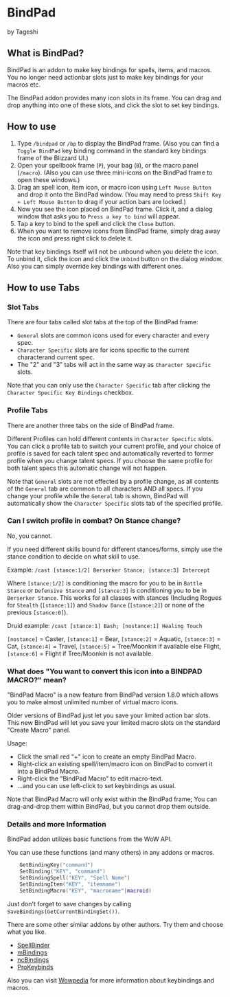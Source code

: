 # BindPad

by Tageshi

## What is BindPad?

BindPad is an addon to make key bindings for spells, items, and macros.
You no longer need actionbar slots just to make key bindings for your macros etc.

The BindPad addon provides many icon slots in its frame. You can drag and drop
anything into one of these slots, and click the slot to set key bindings.

## How to use

1. Type `/bindpad` or `/bp` to display the BindPad frame.
(Also you can find a `Toggle BindPad` key binding command in the standard
key bindings frame of the Blizzard UI.)
2. Open your spellbook frame (`P`), your bag (`B`), or the macro panel (`/macro`).
(Also you can use three mini-icons on the BindPad frame to open these windows.)
3. Drag an spell icon, item icon, or macro icon using `Left Mouse Button` and
drop it onto the BindPad window.
(You may need to press `Shift Key + Left Mouse Button` to drag if your action bars are locked.)
4. Now you see the icon placed on BindPad frame. Click it,
and a dialog window that asks you to `Press a key to bind` will appear.
5. Tap a key to bind to the spell and click the `Close` button.
6. When you want to remove icons from BindPad frame, simply drag away the icon
and press right click to delete it.

Note that key bindings itself will not be unbound when you delete the icon.
To unbind it, click the icon and click the `Unbind` button on the dialog window.
Also you can simply override key bindings with different ones.

## How to use Tabs

### Slot Tabs

There are four tabs called slot tabs at the top of the BindPad frame:

* `General` slots are common icons used for every character and every spec.
* `Character Specific` slots are for icons specific to the current characterand current spec.
* The "2" and "3" tabs will act in the same way as `Character Specific` slots.

Note that you can only use the `Character Specific` tab after clicking
the `Character Specific Key Bindings` checkbox.

### Profile Tabs

There are another three tabs on the side of BindPad frame.

Different Profiles can hold different contents in `Character Specific` slots.
You can click a profile tab to switch your current profile, and your choice of
profile is saved for each talent spec and automatically reverted to former
profile when you change talent specs. If you choose the same profile for both
talent specs this automatic change will not happen.

Note that `General` slots are not effected by a profile change, as all
contents of the `General` tab are common to all characters AND all specs.
If you change your profile while the `General` tab is shown,
BindPad will automatically show the `Character Specific` slots tab of
the specified profile.

### Can I switch profile in combat? On Stance change?

No, you cannot.

If you need different skills bound for different stances/forms,
simply use the stance condition to decide on what skill to use.

Example: `/cast [stance:1/2] Berserker Stance; [stance:3] Intercept`

Where `[stance:1/2]` is conditioning the macro for you to be in `Battle Stance`
or `Defensive Stance` and `[stance:3]` is conditioning you to be in `Berserker Stance`.
This works for all classes with stances (Including Rogues for `Stealth` (`[stance:1]`)
and `Shadow Dance` (`[stance:2]`) or none of the previous `[stance:0]`).

Druid example: `/cast [stance:1] Bash; [nostance:1] Healing Touch`

`[nostance]` = Caster, `[stance:1]` = Bear, `[stance:2]` = Aquatic, `[stance:3]` = Cat,
`[stance:4]` = Travel, `[stance:5]` = Tree/Moonkin if available else Flight,
`[stance:6]` = Flight if Tree/Moonkin is not available.

### What does "You want to convert this icon into a BINDPAD MACRO?" mean?

"BindPad Macro" is a new feature from BindPad version 1.8.0 which allows you to make almost unlimited number of virtual macro icons.

Older versions of BindPad just let you save your limited action bar slots.
This new BindPad will let you save your limited macro slots on the standard "Create Macro" panel.

Usage:

* Click the small red "+" icon to create an empty BindPad Macro.
* Right-click an existing spell/item/macro icon on BindPad to convert it into a BindPad Macro.
* Right-click the "BindPad Macro" to edit macro-text.
* ...and you can use left-click to set keybindings as usual.

Note that BindPad Macro will only exist within the BindPad frame;
You can drag-and-drop them within BindPad, but you cannot drop them outside.

### Details and more Information

BindPad addon utilizes basic functions from the WoW API.

You can use these functions (and many others) in any addons or macros.

```lua
    GetBindingKey("command")
    SetBinding("KEY", "command")
    SetBindingSpell("KEY", "Spell Name")
    SetBindingItem("KEY", "itemname")
    SetBindingMacro("KEY", "macroname"|macroid)
```

Just don't forget to save changes by calling `SaveBindings(GetCurrentBindingSet())`.

There are some other similar addons by other authors.
Try them and choose what you like.

* [SpellBinder](https://www.wowinterface.com/downloads/info5614-SpellBinder.html)
* [mBindings](https://www.wowinterface.com/downloads/info11614-2.html)
* [ncBindings](https://www.wowinterface.com/downloads/fileinfo.php?id=15270)
* [ProKeybinds](https://www.wowinterface.com/downloads/fileinfo.php?id=18841)

Also you can visit [Wowpedia](https://wow.gamepedia.com/Making_a_macro) for more information about keybindings and macros.
